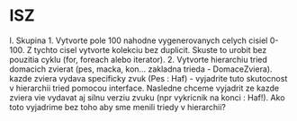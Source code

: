 # ISZ
I. Skupina 1. Vytvorte pole 100 nahodne vygenerovanych celych cisiel 0-100. Z tychto cisel vytvorte kolekciu bez duplicit. Skuste to urobit bez pouzitia cyklu (for, foreach alebo iterator). 2. Vytvorte hierarchiu tried domacich zvierat (pes, macka, kon... zakladna trieda - DomaceZviera). kazde zviera vydava specificky zvuk (Pes : Haf) - vyjadrite tuto skutocnost v hierarchii tried pomocou interface. Nasledne chceme vyjadrit ze kazde zviera vie vydavat aj silnu verziu zvuku (npr vykricnik na konci : Haf!). Ako toto vyjadrime bez toho aby sme menili triedy v hierarchii?
